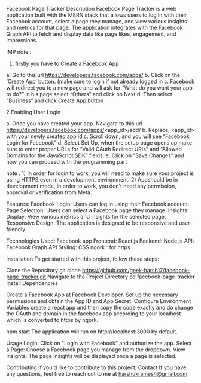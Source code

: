 Facebook Page Tracker Description Facebook Page Tracker is a web application built with the MERN stack that allows users to log in with their Facebook account, select a page they manage, 
and view various insights and metrics for that page. The application integrates with the Facebook Graph API to fetch and display data like page likes, engagement, and impressions.


IMP note :   
1. firstly you have to Create a Facebook App 

a. Go to this url https://developers.facebook.com/apps/ 
b. Click on the ‘Create App’ button. (make sure to login if not already logged in 
c. Facebook will redirect you to a new page and will ask for “What do you want your app to do?” in his page select “Others” and click on Next 
d. Then select “Business” and click Create App button



2.Enabling User Login 

a. Once you have created your app. Navigate to this url https://developers.facebook.com/apps/<app_id>/add/ 
b. Replace, <app_id> with your newly created app id 
c. Scroll down, and you will see “Facebook Login for Facebook” 
d. Select Set Up, when the setup page opens up make sure to enter proper URLs for “Valid OAuth Redirect URIs” and “Allowed Domains for the JavaScript SDK” fields. 
e. Click on “Save Changes” and now you can proceed with the programming part



note : 1) In order for login to work, you will need to make sure your project is using HTTPS even in a development environment. 
2) Appshould be in development mode, in order to work, you don’t need any permission, approval or verification from Meta.




Features:
Facebook Login: Users can log in using their Facebook account. 
Page Selection: Users can select a Facebook page they manage. 
Insights Display: View various metrics and insights for the selected page. 
Responsive Design: The application is designed to be responsive and user-friendly.



Technologies Used: 
Facebook app Frontend: React.js 
Backend: Node.js 
API: Facebook Graph API 
Styling: CSS 
ngork : for https



Installation To get started with this project, follow these steps:

Clone the Repository
git clone https://github.com/geek-harsh17/facebook-page-tracker.git Navigate to the Project Directory
cd facebook-page-tracker Install Dependencies


Create a Facebook App at Facebook Developer. Set up the necessary permissions and obtain the App ID and App Secret. Configure Environment Variables
create a react app and then copy the code exactly and do change the OAuth and domain in the facebook app according to your localhost which is converted to https by ngork.


npm start 
The application will run on http://localhost:3000 by default.



Usage Login: Click on "Login with Facebook" and authorize the app. 
Select a Page: Choose a Facebook page you manage from the dropdown. 
View Insights: The page insights will be displayed once a page is selected. 



Contributing If you'd like to contribute to this project, 
Contact If you have any questions, feel free to reach out to me at harshukramesh@gmail.com.
